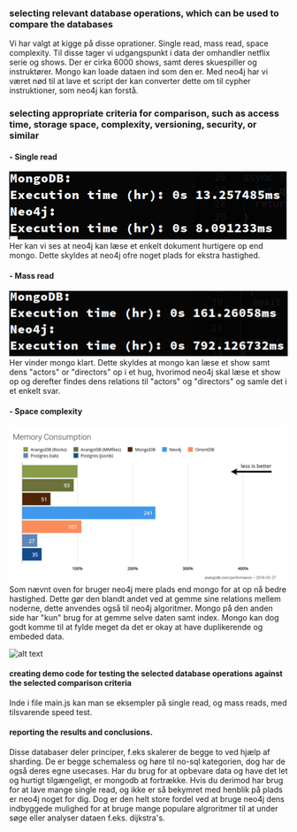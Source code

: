 ### selecting relevant database operations, which can be used to compare the databases

Vi har valgt at kigge på disse oprationer. Single read, mass read, space complexity. Til disse tager vi udgangspunkt i data der omhandler netflix serie og shows. Der er cirka 6000 shows, samt deres skuespiller og instruktører. Mongo kan loade dataen ind som den er. Med neo4j har vi været nød til at lave et script der kan converter dette om til cypher instruktioner, som neo4j kan forstå.

### selecting appropriate criteria for comparison, such as access time, storage space, complexity, versioning, security, or similar

#### - Single read

![alt text](./images/mongoNeoSingleRead.png "Single read times")
Her kan vi ses at neo4j kan læse et enkelt dokument hurtigere op end mongo. Dette skyldes at neo4j ofre noget plads for ekstra hastighed.

#### - Mass read

![alt text](./images/mongoNeoMassRead.png "Mass read times")
Her vinder mongo klart. Dette skyldes at mongo kan læse et show samt dens "actors" or "directors" op i et hug, hvorimod neo4j skal læse et show op og derefter findes dens relations til "actors" og "directors" og samle det i et enkelt svar.

#### - Space complexity

![alt text](./images/spaceComp.png "Space complexity read times")
Som nævnt oven for bruger neo4j mere plads end mongo for at op nå bedre hastighed. Dette gør den blandt andet ved at gemme sine relations mellem noderne, dette anvendes også til neo4j algoritmer. Mongo på den anden side har "kun" brug for at gemme selve daten samt index. Mongo kan dog godt komme til at fylde meget da det er okay at have duplikerende og embeded data.

![alt text](https://media.discordapp.net/attachments/419171682612412417/710403828964392960/scaling.png "space comp")

#### creating demo code for testing the selected database operations against the selected comparison criteria

Inde i file main.js kan man se eksempler på single read, og mass reads, med tilsvarende speed test.

#### reporting the results and conclusions.

Disse databaser deler principer, f.eks skalerer de begge to ved hjælp af sharding. De er begge schemaless og høre til no-sql kategorien, dog har de også deres egne usecases. Har du brug for at opbevare data og have det let og hurtigt tilgængeligt, er mongodb at fortrække. Hvis du derimod har brug for at lave mange single read, og ikke er så bekymret med henblik på plads er neo4j noget for dig. Dog er den helt store fordel ved at bruge neo4j dens indbyggede mulighed for at bruge mange populare algroritmer til at under søge eller analyser dataen f.eks. dijkstra's.
